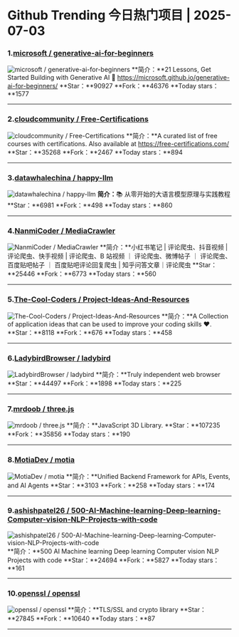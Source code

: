 # Github Trending 今日热门项目 | 2025-07-03
### 1.[microsoft / generative-ai-for-beginners](https://github.com/microsoft/generative-ai-for-beginners)

![microsoft / generative-ai-for-beginners](https://repository-images.githubusercontent.com/655806940/88f66022-a0f3-4ad7-b3c8-a0628db51c69)
**简介：**21 Lessons, Get Started Building with Generative AI 🔗 https://microsoft.github.io/generative-ai-for-beginners/
**Star：**90927
**Fork：**46376
**Today stars：**1577

---

### 2.[cloudcommunity / Free-Certifications](https://github.com/cloudcommunity/Free-Certifications)

![cloudcommunity / Free-Certifications](https://repository-images.githubusercontent.com/284008087/17d6aa9d-7be3-4c05-b4d4-5bac3e278fc7)
**简介：**A curated list of free courses with certifications. Also available at https://free-certifications.com/
**Star：**35268
**Fork：**2467
**Today stars：**894

---

### 3.[datawhalechina / happy-llm](https://github.com/datawhalechina/happy-llm)

![datawhalechina / happy-llm](https://opengraph.githubassets.com/b9b782f1ee1651494a91974b9e46bf2de14dc13f1582a29d1e69f9438e86abb1/datawhalechina/happy-llm)
**简介：**📚 从零开始的大语言模型原理与实践教程
**Star：**6981
**Fork：**498
**Today stars：**860

---

### 4.[NanmiCoder / MediaCrawler](https://github.com/NanmiCoder/MediaCrawler)

![NanmiCoder / MediaCrawler](https://opengraph.githubassets.com/3531acbc2e1c988b44fc17ff3c8b67baf638723216c5a0b489bda761273f45ac/NanmiCoder/MediaCrawler)
**简介：**小红书笔记 | 评论爬虫、抖音视频 | 评论爬虫、快手视频 | 评论爬虫、B 站视频 ｜ 评论爬虫、微博帖子 ｜ 评论爬虫、百度贴吧帖子 ｜ 百度贴吧评论回复爬虫 | 知乎问答文章｜评论爬虫
**Star：**25446
**Fork：**6773
**Today stars：**560

---

### 5.[The-Cool-Coders / Project-Ideas-And-Resources](https://github.com/The-Cool-Coders/Project-Ideas-And-Resources)

![The-Cool-Coders / Project-Ideas-And-Resources](https://opengraph.githubassets.com/2a179e5e176004e16bb93d309cd0d2d05855a7828bf15c5cbf85ecb1dc8befd2/The-Cool-Coders/Project-Ideas-And-Resources)
**简介：**A Collection of application ideas that can be used to improve your coding skills ❤.
**Star：**8118
**Fork：**676
**Today stars：**458

---

### 6.[LadybirdBrowser / ladybird](https://github.com/LadybirdBrowser/ladybird)

![LadybirdBrowser / ladybird](https://opengraph.githubassets.com/3d55d5d16c816e51a77799216ebe82c5c8360c37ae74975e01f824586f26d298/LadybirdBrowser/ladybird)
**简介：**Truly independent web browser
**Star：**44497
**Fork：**1898
**Today stars：**225

---

### 7.[mrdoob / three.js](https://github.com/mrdoob/three.js)

![mrdoob / three.js](https://repository-images.githubusercontent.com/576201/6c52fa00-6238-11eb-8763-f36f6e226bba)
**简介：**JavaScript 3D Library.
**Star：**107235
**Fork：**35856
**Today stars：**190

---

### 8.[MotiaDev / motia](https://github.com/MotiaDev/motia)

![MotiaDev / motia](https://opengraph.githubassets.com/8fade63a560aa963e9e83b5dfd32102f899ccc89e35fdcf2cab7e48d52331551/MotiaDev/motia)
**简介：**Unified Backend Framework for APIs, Events, and AI Agents
**Star：**3103
**Fork：**258
**Today stars：**174

---

### 9.[ashishpatel26 / 500-AI-Machine-learning-Deep-learning-Computer-vision-NLP-Projects-with-code](https://github.com/ashishpatel26/500-AI-Machine-learning-Deep-learning-Computer-vision-NLP-Projects-with-code)

![ashishpatel26 / 500-AI-Machine-learning-Deep-learning-Computer-vision-NLP-Projects-with-code](https://opengraph.githubassets.com/2223ff8e985f1ea309b4a0eb4495405f35df1e2173a290f9256af1b4dc19624f/ashishpatel26/500-AI-Machine-learning-Deep-learning-Computer-vision-NLP-Projects-with-code)
**简介：**500 AI Machine learning Deep learning Computer vision NLP Projects with code
**Star：**24694
**Fork：**5827
**Today stars：**161

---

### 10.[openssl / openssl](https://github.com/openssl/openssl)

![openssl / openssl](https://opengraph.githubassets.com/08924c557d995dc75e43c3900bb28413c96f437017f6885de33002c22c105c25/openssl/openssl)
**简介：**TLS/SSL and crypto library
**Star：**27845
**Fork：**10640
**Today stars：**87

---

